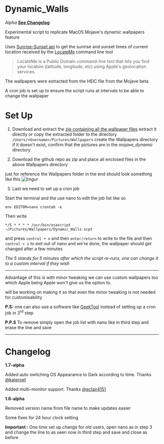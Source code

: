 # Dynamic_Walls

*Alpha* [**See Changelog**](https://github.com/kush-agra/Dynamic_Walls#changelog)

Experimental script to replicate MacOS Mojave's dynamic wallpapers feature

Uses [Sunrise-Sunset api](https://sunrise-sunset.org/api) to get the sunrise and sunset times of current location received by the [LocateMe](http://iharder.sourceforge.net/current/macosx/locateme/) command line tool 

>LocateMe is a Public Domain command-line tool that lets you find your location (latitude, longitude, etc) using Apple's geolocation services.

The wallpapers were extracted from the HEIC file from the Mojave beta

A cron job is set up to ensure the script runs at intervals to be able to change the wallpaper

# Set Up

1. Download and extract the [zip containing all the wallpaper files](https://mega.nz/#!UxxyVKJT!4Kn3ilScP2FALnbR3mG3G6I7gDpm7ZE8lGEGU1hGEG0)
extract it directly or copy the extracted folder to the directory `/Users/<Username>/Pictures/Wallpapers` create the Wallpapers directory if it doesn't exist, confirm that the pictures are in the *mojave_dynamic* directory

2. Download the github repo as zip and place all enclosed files in the above Wallpapers directory

just for reference the Wallpapers folder in the end should look something like this
![Imgur](https://i.imgur.com/TPGmeys.jpg)

3. Last we need to set up a cron job

Start the terminal and the use nano to edit the job list like so 

```env EDITOR=nano crontab -e```

Then write

```*/5 * * * * /usr/bin/osascript ~/Pictures/Wallpapers/Dynamic_Walls.scpt```

and press `control + o` and then `enter/return` to write to the file and then `control + x` to exit out of nano and we're done, the wallpaper should get changed after a few minutes

*The 5 stands for 5 minutes after which the script re-runs, one can change it to a custom interval if they wish*
____
Advantage of this is with minor tweaking we can use custom wallpapers too which Apple being Apple won't give us the option to.

will be working on making it so that even the minor tweaking is not needed for customisability

**P.S:** one can also use a software like [GeekTool](https://www.tynsoe.org/v2/geektool/) instead of setting up a cron job in 3<sup>rd</sup> step

**P.P.S** To remove simply open the job list with nano like in third step and erase the line and save
____

# Changelog
**1.7-alpha**

Added auto switching OS Appearance to Dark according to time. Thanks [@katernet](https://github.com/katernet/darkmode)

Added multi-monitor support. Thanks [@eclair4151](https://github.com/eclair4151)


**1.6-alpha**

Removed version name from file name to make updates easier

Some fixes for 24 hour clock setting

**Important :** One time set up change for old users, open nano as in step 3 and change the line to as seen now in third    step and save and close as before
